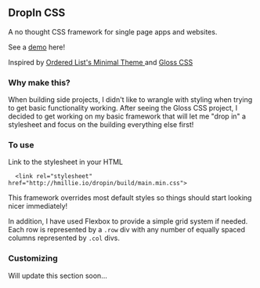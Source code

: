 
## DropIn CSS

A no thought CSS framework for single page apps and websites.

See a [demo](http://hmillie.io/dropin/) here!

Inspired by [Ordered List's Minimal Theme ](https://github.com/orderedlist/minimal) and [Gloss CSS](https://github.com/arirawr/gloss-css/)

### Why make this?

When building side projects, I didn't like to wrangle with styling when trying to get basic functionality working. After seeing the Gloss CSS project, I decided to get working on my basic framework that will let me "drop in" a stylesheet and focus on the building everything else first!

### To use

Link to the stylesheet in your HTML
```
  <link rel="stylesheet" href="http://hmillie.io/dropin/build/main.min.css">
```

This framework overrides most default styles so things should start
looking nicer immediately!

In addition, I have used Flexbox to provide a simple grid system if needed. Each row is represented by a `.row` div with any number of equally spaced columns represented by `.col` divs.

### Customizing

Will update this section soon...
